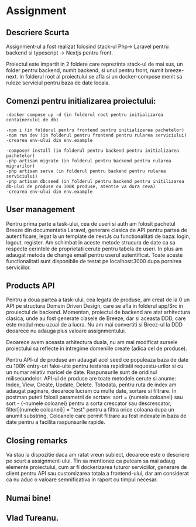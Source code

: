 # Assignment

## Descriere Scurta

Assignment-ul a fost realizat folosind stack-ul Php-> Laravel pentru backend si typescript -> Nextjs pentru front.

Proiectul este impartit in 2 foldere care reprezinta stack-ul de mai sus, un folder pentru backend, numit backend, si unul pentru front, numit breeze-next.
In folderul root al proiectului se afla si un docker-compose menit sa ruleze serviciul pentru baza de date locala.

## Comenzi pentru initializarea proiectului:

    -docker compose up -d (in folderul root pentru initializarea containerului de db)

    -npm i (in folderul pentru frontend pentru initializarea pachetelor)
    -npm run dev (in folderul pentru frontend pentru rularea serviciului)
    -crearea env-ului din env.example

    -composer install (in folderul pentru backend pentru initializarea pachetelor)
    -php artisan migrate (in folderul pentru backend pentru rularea migrarilor)
    -php artisan serve (in folderul pentru backend pentru rularea serviciului)
    -php artisan db:seed (in folderul pentru backend pentru initilizarea db-ului de produse cu 100K produse, atentie va dura ceva)
    -crearea env-ului din env.example

## User management

Pentru prima parte a task-ului, cea de useri si auth am folosit pachetul Breeze din documentatia Laravel, generare clasica de API pentru partea de autentificare, legat la un template de nextJs cu functionalitati de baza: login, logout. register.
Am schimbat in aceste metode strucura de date ca sa respecte cerintele de proprietati cerute pentru tabela de useri. In plus am adaugat metoda de change email pentru userul autentificat.
Toate aceste functionalitati sunt disponibile de testat pe localhost:3000 dupa pornirea serviciilor.

## Products API

Pentru a doua partea a task-ului, cea legata de produse, am creat de la 0 un API pe structura Domain Driven Design, care se afla in folderul app/Src in prouiectul de backend.
Momentan, proiectul de backend are atat arhitectura clasica, unde au fost generate clasele de Breeze, dar si aceasta DDD, care este modul meu uzual de a lucra. Nu am mai convertiti si Breez-ul la DDD deoarece nu adauga plus valoare assignmentului.

Deoarece avem aceasta arhitectura duala, nu am mai modificat sursele proiectului sa reflecte in intregime domeniile create (adica cel de produse).

Pentru API-ul de produse am adaugat acel seed ce populeaza baza de date cu 100K entry-uri fake-uite pentru testarea rapiditatii requestu-urilor si cu un numar relativ maricel de date. Raspunsurile sunt de oridinul milisecundelor.
API-ul de produse are toate metodele cerute si anume: Index, View, Create, Update, Delete. 
Totodata, pentru ruta de index am adaugat paginare, deoarece lucram cu multe date, sortare si filtrare. In postman puteti folosii parametrii de sortare: sort = {numele coloanei} sau sort - {-numele coloanei} pentru a sorta crescator sau descrescator, filter[{numele coloanei}] = "test" pentru a filtra orice coloana dupa un anumit substring.
Coloanele care permit filtrare au fost indexate in baza de date pentru a facilita raspunsurile rapide.


## Closing remarks

Va stau la dispozitie daca am ratat vreun subiect, deoarece este o descriere pe scurt a assignment-ului. Tin sa mentionez ca puteam sa mai adaug elemente proiectului, cum ar fi dockerizarea tuturor serviciilor, generare de client pentru API sau customizarea totala a frontend-ului, dar am considerat ca nu aduc o valoare semnificativa in raport cu timpul necesar.

## Numai bine!
## Vlad Tureanu.
